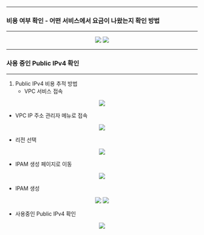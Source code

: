 -----
### 비용 여부 확인 - 어떤 서비스에서 요금이 나왔는지 확인 방법
-----
<div align="center">
<img src="https://github.com/user-attachments/assets/07dedb30-8181-4202-84ee-4ece3f51541b">
<img src="https://github.com/user-attachments/assets/382fba01-9394-4f88-900e-c9e971901e37">
</div>

-----
### 사용 중인 Public IPv4 확인
-----
1. Public IPv4 비용 추적 방법
   - VPC 서비스 접속
<div align="center">
<img src="https://github.com/user-attachments/assets/3f53495f-b895-418b-918e-1ff1dfb64cce">
</div>

   - VPC IP 주소 관리자 메뉴로 접속
<div align="center">
<img src="https://github.com/user-attachments/assets/0d81a7d1-5940-47eb-9de7-b4035d88d683">
</div>

   - 리전 선택
<div align="center">
<img src="https://github.com/user-attachments/assets/29b9fd21-333f-4e1e-bf6f-01a35939d68d">
</div>

   - IPAM 생성 페이지로 이동
<div align="center">
<img src="https://github.com/user-attachments/assets/ec3324ea-3947-47ca-bf3b-3dc086a400d8">
</div>

   - IPAM 생성
<div align="center">
<img src="https://github.com/user-attachments/assets/1210ecd8-6ff3-4d4d-9f3d-ffaad0a080a1">
<img src="https://github.com/user-attachments/assets/f79ae5ba-23e5-4562-bc02-4e146d4e2ffe">
</div>

   - 사용중인 Public IPv4 확인
<div align="center">
<img src="https://github.com/user-attachments/assets/d54e0253-3b6e-4bfb-8946-117532c77347">
</div>

